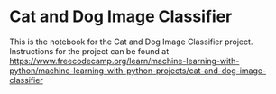 # Cat and Dog Image Classifier
This is the notebook for the Cat and Dog Image Classifier project. Instructions for the project can be found at https://www.freecodecamp.org/learn/machine-learning-with-python/machine-learning-with-python-projects/cat-and-dog-image-classifier
